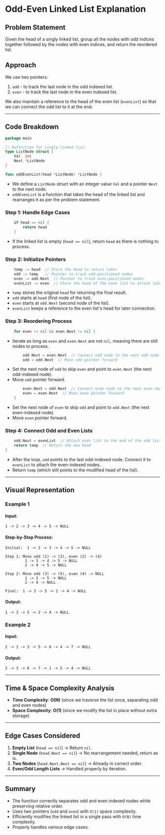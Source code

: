 # Odd-Even Linked List Explanation

## Problem Statement
Given the head of a singly linked list, group all the nodes with odd indices together followed by the nodes with even indices, and return the reordered list.

## Approach
We use two pointers:
1. `odd` - to track the last node in the odd indexed list.
2. `even` - to track the last node in the even indexed list.

We also maintain a reference to the head of the even list (`evenList`) so that we can connect the odd list to it at the end.

---

## Code Breakdown

```go
package main

// Definition for singly-linked list.
type ListNode struct {
    Val  int
    Next *ListNode
}

func oddEvenList(head *ListNode) *ListNode {
```
- We define a `ListNode` struct with an integer value `Val` and a pointer `Next` to the next node.
- `oddEvenList` is a function that takes the head of the linked list and rearranges it as per the problem statement.

### Step 1: Handle Edge Cases

```go
    if head == nil {
        return head
    }
```
- If the linked list is empty (`head == nil`), return `head` as there is nothing to process.

### Step 2: Initialize Pointers

```go
    temp := head  // Store the head to return later
    odd := temp   // Pointer to track odd-positioned nodes
    even := odd.Next  // Pointer to track even-positioned nodes
    evenList := even  // Store the head of the even list to attach later
```
- `temp` stores the original `head` for returning the final result.
- `odd` starts at `head` (first node of the list).
- `even` starts at `odd.Next` (second node of the list).
- `evenList` keeps a reference to the even list's head for later connection.

### Step 3: Reordering Process

```go
    for even != nil && even.Next != nil {
```
- Iterate as long as `even` and `even.Next` are not `nil`, meaning there are still nodes to process.

```go
        odd.Next = even.Next  // Connect odd node to the next odd node
        odd = odd.Next  // Move odd pointer forward
```
- Set the next node of `odd` to skip `even` and point to `even.Next` (the next odd-indexed node).
- Move `odd` pointer forward.

```go
        even.Next = odd.Next  // Connect even node to the next even node
        even = even.Next  // Move even pointer forward
    }
```
- Set the next node of `even` to skip `odd` and point to `odd.Next` (the next even-indexed node).
- Move `even` pointer forward.

### Step 4: Connect Odd and Even Lists

```go
    odd.Next = evenList  // Attach even list to the end of the odd list
    return temp  // Return the new head
}
```
- After the loop, `odd` points to the last odd-indexed node. Connect it to `evenList` to attach the even-indexed nodes.
- Return `temp` (which still points to the modified head of the list).

---

## Visual Representation

### Example 1
#### Input:
```
1 -> 2 -> 3 -> 4 -> 5 -> NULL
```
#### Step-by-Step Process:
```
Initial:  1 -> 2 -> 3 -> 4 -> 5 -> NULL

Step 1: Move odd (1) -> (3), even (2) -> (4)
         1 -> 3 -> 4 -> 5 -> NULL
         2 -> 4 -> 5 -> NULL

Step 2: Move odd (3) -> (5), even (4) -> NULL
         1 -> 3 -> 5 -> NULL
         2 -> 4 -> NULL

Final:  1 -> 3 -> 5 -> 2 -> 4 -> NULL
```
#### Output:
```
1 -> 3 -> 5 -> 2 -> 4 -> NULL
```

### Example 2
#### Input:
```
2 -> 1 -> 3 -> 5 -> 6 -> 4 -> 7 -> NULL
```
#### Output:
```
2 -> 3 -> 6 -> 7 -> 1 -> 5 -> 4 -> NULL
```

---

## Time & Space Complexity Analysis
- **Time Complexity**: **O(N)** (since we traverse the list once, separating odd and even nodes)
- **Space Complexity**: **O(1)** (since we modify the list in place without extra storage)

---

## Edge Cases Considered
1. **Empty List** (`head == nil`) → Return `nil`.
2. **Single Node** (`head.Next == nil`) → No rearrangement needed, return as is.
3. **Two Nodes** (`head.Next.Next == nil`) → Already in correct order.
4. **Even/Odd Length Lists** → Handled properly by iteration.

---

## Summary
- The function correctly separates odd and even indexed nodes while preserving relative order.
- Uses two pointers (`odd` and `even`) with `O(1)` space complexity.
- Efficiently modifies the linked list in a single pass with `O(N)` time complexity.
- Properly handles various edge cases.


